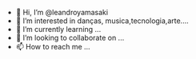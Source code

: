 - 👋 Hi, I’m @leandroyamasaki
- 👀 I’m interested in danças, musica,tecnologia,arte....
- 🌱 I’m currently learning ...
- 💞️ I’m looking to collaborate on ...
- 📫 How to reach me ...

<!---
leandroyamasaki/leandroyamasaki is a ✨ special ✨ repository because its `README.md` (this file) appears on your GitHub profile.
You can click the Preview link to take a look at your changes.
--->
